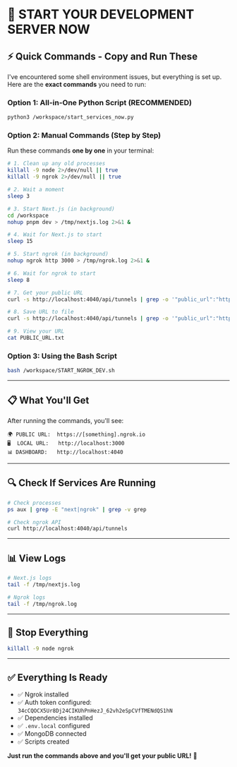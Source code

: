 # 🚀 START YOUR DEVELOPMENT SERVER NOW

## ⚡ Quick Commands - Copy and Run These

I've encountered some shell environment issues, but everything is set up. Here are the **exact commands** you need to run:

### Option 1: All-in-One Python Script (RECOMMENDED)

```bash
python3 /workspace/start_services_now.py
```

### Option 2: Manual Commands (Step by Step)

Run these commands **one by one** in your terminal:

```bash
# 1. Clean up any old processes
killall -9 node 2>/dev/null || true
killall -9 ngrok 2>/dev/null || true

# 2. Wait a moment
sleep 3

# 3. Start Next.js (in background)
cd /workspace
nohup pnpm dev > /tmp/nextjs.log 2>&1 &

# 4. Wait for Next.js to start
sleep 15

# 5. Start ngrok (in background)
nohup ngrok http 3000 > /tmp/ngrok.log 2>&1 &

# 6. Wait for ngrok to start
sleep 8

# 7. Get your public URL
curl -s http://localhost:4040/api/tunnels | grep -o '"public_url":"https://[^"]*' | grep -o 'https://[^"]*' | head -1

# 8. Save URL to file
curl -s http://localhost:4040/api/tunnels | grep -o '"public_url":"https://[^"]*' | grep -o 'https://[^"]*' | head -1 > PUBLIC_URL.txt

# 9. View your URL
cat PUBLIC_URL.txt
```

### Option 3: Using the Bash Script

```bash
bash /workspace/START_NGROK_DEV.sh
```

---

## 📋 What You'll Get

After running the commands, you'll see:

```
🌍 PUBLIC URL:  https://[something].ngrok.io
🖥️  LOCAL URL:   http://localhost:3000
📊 DASHBOARD:   http://localhost:4040
```

---

## 🔍 Check If Services Are Running

```bash
# Check processes
ps aux | grep -E "next|ngrok" | grep -v grep

# Check ngrok API
curl http://localhost:4040/api/tunnels
```

---

## 📊 View Logs

```bash
# Next.js logs
tail -f /tmp/nextjs.log

# Ngrok logs  
tail -f /tmp/ngrok.log
```

---

## 🛑 Stop Everything

```bash
killall -9 node ngrok
```

---

## ✅ Everything Is Ready

- ✅ Ngrok installed
- ✅ Auth token configured: `34cCQOCX5Ur8Dj24CIKUhPnHezJ_62vh2eSpCVfTMENdQS1hN`
- ✅ Dependencies installed
- ✅ `.env.local` configured
- ✅ MongoDB connected
- ✅ Scripts created

**Just run the commands above and you'll get your public URL!** 🎉
